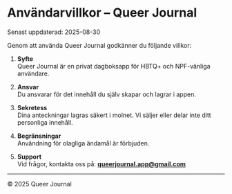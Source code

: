 # Användarvillkor – Queer Journal

Senast uppdaterad: 2025-08-30  

Genom att använda Queer Journal godkänner du följande villkor:

1. **Syfte**  
   Queer Journal är en privat dagboksapp för HBTQ+ och NPF-vänliga användare.  

2. **Ansvar**  
   Du ansvarar för det innehåll du själv skapar och lagrar i appen.  

3. **Sekretess**  
   Dina anteckningar lagras säkert i molnet. Vi säljer eller delar inte ditt personliga innehåll.  

4. **Begränsningar**  
   Användning för olagliga ändamål är förbjuden.  

5. **Support**  
   Vid frågor, kontakta oss på: **queerjournal.app@gmail.com**

---
© 2025 Queer Journal

